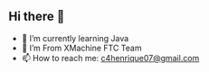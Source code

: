 ## Hi there 👋

- 🌱 I’m currently learning Java
- 🤔 I’m From XMachine FTC Team
- 📫 How to reach me: c4henrique07@gmail.com
